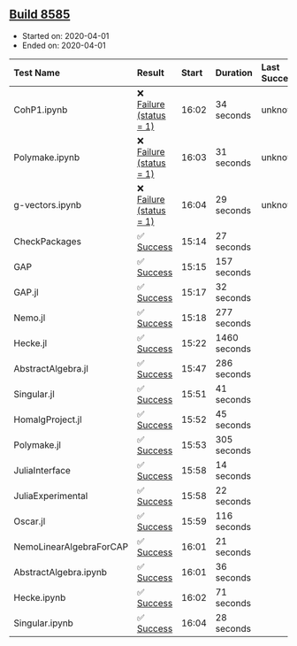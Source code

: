 ## [Build 8585](https://oscarci.mathematik.uni-kl.de/job/oscar/8585/)

* Started on: 2020-04-01
* Ended on: 2020-04-01

| Test Name    | Result | Start | Duration | Last Success | First Failure |
|:-------------|:-------|:------|:---------|:-------------|:--------------|
| CohP1.ipynb | ❌ [Failure (status = 1)](https://oscarci.mathematik.uni-kl.de/job/oscar/8585/artifact/logs/build-8585/CohP1.ipynb.log) | 16:02 | 34 seconds | unknown | unknown |
| Polymake.ipynb | ❌ [Failure (status = 1)](https://oscarci.mathematik.uni-kl.de/job/oscar/8585/artifact/logs/build-8585/Polymake.ipynb.log) | 16:03 | 31 seconds | unknown | unknown |
| g-vectors.ipynb | ❌ [Failure (status = 1)](https://oscarci.mathematik.uni-kl.de/job/oscar/8585/artifact/logs/build-8585/g-vectors.ipynb.log) | 16:04 | 29 seconds | unknown | unknown |
| CheckPackages | ✅ [Success](https://oscarci.mathematik.uni-kl.de/job/oscar/8585/artifact/logs/build-8585/CheckPackages.log) | 15:14 | 27 seconds |  |  |
| GAP | ✅ [Success](https://oscarci.mathematik.uni-kl.de/job/oscar/8585/artifact/logs/build-8585/GAP.log) | 15:15 | 157 seconds |  |  |
| GAP.jl | ✅ [Success](https://oscarci.mathematik.uni-kl.de/job/oscar/8585/artifact/logs/build-8585/GAP.jl.log) | 15:17 | 32 seconds |  |  |
| Nemo.jl | ✅ [Success](https://oscarci.mathematik.uni-kl.de/job/oscar/8585/artifact/logs/build-8585/Nemo.jl.log) | 15:18 | 277 seconds |  |  |
| Hecke.jl | ✅ [Success](https://oscarci.mathematik.uni-kl.de/job/oscar/8585/artifact/logs/build-8585/Hecke.jl.log) | 15:22 | 1460 seconds |  |  |
| AbstractAlgebra.jl | ✅ [Success](https://oscarci.mathematik.uni-kl.de/job/oscar/8585/artifact/logs/build-8585/AbstractAlgebra.jl.log) | 15:47 | 286 seconds |  |  |
| Singular.jl | ✅ [Success](https://oscarci.mathematik.uni-kl.de/job/oscar/8585/artifact/logs/build-8585/Singular.jl.log) | 15:51 | 41 seconds |  |  |
| HomalgProject.jl | ✅ [Success](https://oscarci.mathematik.uni-kl.de/job/oscar/8585/artifact/logs/build-8585/HomalgProject.jl.log) | 15:52 | 45 seconds |  |  |
| Polymake.jl | ✅ [Success](https://oscarci.mathematik.uni-kl.de/job/oscar/8585/artifact/logs/build-8585/Polymake.jl.log) | 15:53 | 305 seconds |  |  |
| JuliaInterface | ✅ [Success](https://oscarci.mathematik.uni-kl.de/job/oscar/8585/artifact/logs/build-8585/JuliaInterface.log) | 15:58 | 14 seconds |  |  |
| JuliaExperimental | ✅ [Success](https://oscarci.mathematik.uni-kl.de/job/oscar/8585/artifact/logs/build-8585/JuliaExperimental.log) | 15:58 | 22 seconds |  |  |
| Oscar.jl | ✅ [Success](https://oscarci.mathematik.uni-kl.de/job/oscar/8585/artifact/logs/build-8585/Oscar.jl.log) | 15:59 | 116 seconds |  |  |
| NemoLinearAlgebraForCAP | ✅ [Success](https://oscarci.mathematik.uni-kl.de/job/oscar/8585/artifact/logs/build-8585/NemoLinearAlgebraForCAP.log) | 16:01 | 21 seconds |  |  |
| AbstractAlgebra.ipynb | ✅ [Success](https://oscarci.mathematik.uni-kl.de/job/oscar/8585/artifact/logs/build-8585/AbstractAlgebra.ipynb.log) | 16:01 | 36 seconds |  |  |
| Hecke.ipynb | ✅ [Success](https://oscarci.mathematik.uni-kl.de/job/oscar/8585/artifact/logs/build-8585/Hecke.ipynb.log) | 16:02 | 71 seconds |  |  |
| Singular.ipynb | ✅ [Success](https://oscarci.mathematik.uni-kl.de/job/oscar/8585/artifact/logs/build-8585/Singular.ipynb.log) | 16:04 | 28 seconds |  |  |
